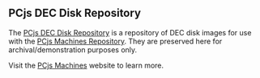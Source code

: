 ## PCjs DEC Disk Repository

The [PCjs DEC Disk Repository](https://github.com/jeffpar/pcjs-decdisks) is a repository of DEC disk images
for use with the [PCjs Machines Repository](https://github.com/jeffpar/pcjs.org).  They are preserved here for archival/demonstration purposes only.

Visit the [PCjs Machines](https://www.pcjs.org) website to learn more.
